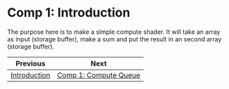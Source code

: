 # **Comp 1: Introduction**

The purpose here is to make a simple compute shader. It will take an array as input (storage buffer), make a sum and put the result in an second array (storage buffer).

| Previous | Next |
|---|---|
| [Introduction](../../README.md) | [Comp 1: Compute Queue](comp1_compute_queue.md) |
